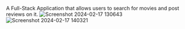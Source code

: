 A Full-Stack Application that allows users to search for movies and post reviews on it.
![Screenshot 2024-02-17 130643](https://github.com/henrybear4/movie-search-api/assets/160297061/3d2b2426-eb84-40a6-b136-97670f81bb76)
![Screenshot 2024-02-17 140321](https://github.com/henrybear4/movie-search-api/assets/160297061/85c5cf0b-4ac2-4a3b-b696-aeaf23d3b8c2)

